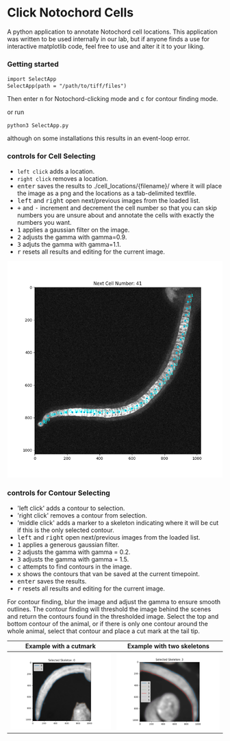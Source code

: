 # Click Notochord Cells
A python application to annotate Notochord cell locations. This application was written to be used internally in our lab, but if anyone finds a use for interactive matplotlib code, feel free to use and alter it it to your liking.

### Getting started

```
import SelectApp
SelectApp(path = "/path/to/tiff/files")
```
Then enter <kbd>n</kbd> for Notochord-clicking mode and <kbd>c</kbd> for contour finding mode.

or run

```
python3 SelectApp.py
```
although on some installations this results in an event-loop error.

### controls for Cell Selecting
* `left click` adds a location.
* `right click` removes a location.
* <kbd>enter</kbd> saves the results to ./cell_locations/{filename}/ where it will place the image as a png and the locations as a tab-delimited textfile.
* <kbd>left</kbd> and <kbd>right</kbd> open next/previous images from the loaded list.
* <kbd>+</kbd> and <kbd>-</kbd> increment and decrement the cell number so that you can skip numbers you are unsure about and annotate the cells with exactly the numbers you want.
* <kbd>1</kbd> applies a gaussian filter on the image.
* <kbd>2</kbd> adjusts the gamma with gamma=0.9.
* <kbd>3</kbd> adjuts the gamma with gamma=1.1.
* <kbd>r</kbd> resets all results and editing for the current image.

![example image cell selection](./examples/locations.png)


### controls for Contour Selecting
* 'left click' adds a contour to selection.
* 'right click' removes a contour from selection.
* 'middle click' adds a marker to a skeleton indicating where it will be cut if this is the only selected contour.
* <kbd>left</kbd> and <kbd>right</kbd> open next/previous images from the loaded list.
* <kbd>1</kbd> applies a generous gaussian filter.
* <kbd>2</kbd> adjusts the gamma with gamma = 0.2.
* <kbd>3</kbd> adjusts the gamma with gamma = 1.5.
* <kbd>c</kbd> attempts to find contours in the image.
* <kbd>x</kbd> shows the contours that van be saved at the current timepoint.
* <kbd>enter</kbd> saves the results.
* <kbd>r</kbd> resets all results and editing for the current image.

For contour finding, blur the image and adjust the gamma to ensure smooth outlines. The contour finding will threshold the image behind the scenes and return the contours found in the thresholded image. Select the top and bottom contour of the animal, or if there is only one contour around the whole animal, select that contour and place a cut mark at the tail tip. 

|Example with a cutmark|Example with two skeletons|
|:--------------------:|:------------------------:|
| ![example image cut mark](./examples/contour_cutmark.png) | ![example image cut mark](./examples/contour_top_bottom.png) |
